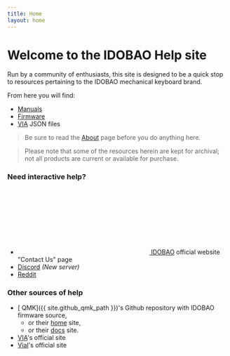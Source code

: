 ```yaml
---
title: Home
layout: home
---
```


# Welcome to the IDOBAO Help site

Run by a community of enthusiasts, this site is designed to be a quick stop to resources pertaining to the IDOBAO mechanical keyboard brand.

From here you will find:
  * [<i class="fas fa-fw fa-book"></i> Manuals](/manuals/)
  * [<i class="fas fa-fw fa-microchip"></i> Firmware](/firmware/)
  * [<i class="fas fa-fw fa-code"></i> VIA](/via/) JSON files

> <i class="fas fa-exclamation-triangle text-danger"></i> Be sure to read the [<i class="fas fa-question-circle"></i> About](about.html) page before you do anything here.  

> <i class="fas fa-info-circle text-info"></i> Please note that some of the resources herein are kept for archival; not all products are current or available for purchase.

### Need interactive help?
  * [<svg class="fa fa-fw"><use xlink:href="#idobao-logo"/></svg> IDOBAO](https://idobao.net/pages/contact-us) official website "Contact Us" page
  * [<i class="fab fa-fw fa-discord"></i> Discord](https://discord.gg/asgKBYJUNA) *(New server)*
  * [<i class="fab fa-fw fa-reddit"></i> Reddit](https://www.reddit.com/r/IDOBAO/)

### Other sources of help
  * [<i class="fab fa-fw fa-github"></i> QMK]({{ site.github_qmk_path }})'s Github repository with IDOBAO firmware source,
    * or their [<i class="fas fa-fw fa-globe"></i> home](https://qmk.fm) site, 
    * or their [<i class="fas fa-fw fa-book"></i> docs](https://docs.qmk.fm) site.
  * [<i class="fas fa-fw fa-code"></i> VIA](https://www.caniusevia.com/)'s official site
  * [<i class="fas fa-fw fa-vial"></i> Vial](https://get.vial.today/)'s official site

